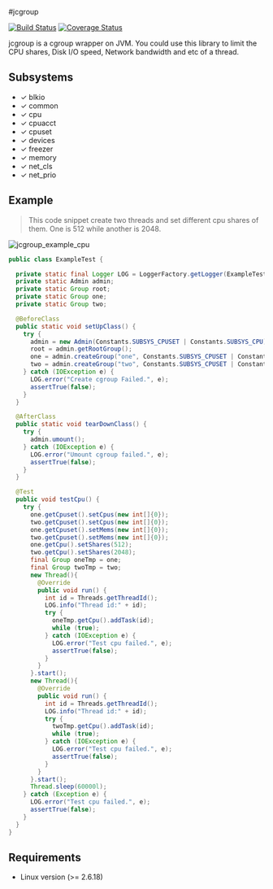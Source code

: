 #jcgroup

[![Build Status](https://travis-ci.org/haosdent/jcgroup.png?branch=master)](https://travis-ci.org/haosdent/jcgroup) [![Coverage Status](https://coveralls.io/repos/haosdent/jcgroup/badge.png?branch=master)](https://coveralls.io/r/haosdent/jcgroup?branch=master)

jcgroup is a cgroup wrapper on JVM. You could use this library to limit the CPU shares, Disk I/O speed, Network bandwidth and etc of a thread.

## Subsystems

* ✓ blkio
* ✓ common
* ✓ cpu
* ✓ cpuacct
* ✓ cpuset
* ✓ devices
* ✓ freezer
* ✓ memory
* ✓ net_cls
* ✓ net_prio

## Example

>This code snippet create two threads and set different cpu shares of them. One is 512 while another is 2048.

![jcgroup_example_cpu][1]

```java
public class ExampleTest {

  private static final Logger LOG = LoggerFactory.getLogger(ExampleTest.class);
  private static Admin admin;
  private static Group root;
  private static Group one;
  private static Group two;

  @BeforeClass
  public static void setUpClass() {
    try {
      admin = new Admin(Constants.SUBSYS_CPUSET | Constants.SUBSYS_CPU);
      root = admin.getRootGroup();
      one = admin.createGroup("one", Constants.SUBSYS_CPUSET | Constants.SUBSYS_CPU);
      two = admin.createGroup("two", Constants.SUBSYS_CPUSET | Constants.SUBSYS_CPU);
    } catch (IOException e) {
      LOG.error("Create cgroup Failed.", e);
      assertTrue(false);
    }
  }

  @AfterClass
  public static void tearDownClass() {
    try {
      admin.umount();
    } catch (IOException e) {
      LOG.error("Umount cgroup failed.", e);
      assertTrue(false);
    }
  }

  @Test
  public void testCpu() {
    try {
      one.getCpuset().setCpus(new int[]{0});
      two.getCpuset().setCpus(new int[]{0});
      one.getCpuset().setMems(new int[]{0});
      two.getCpuset().setMems(new int[]{0});
      one.getCpu().setShares(512);
      two.getCpu().setShares(2048);
      final Group oneTmp = one;
      final Group twoTmp = two;
      new Thread(){
        @Override
        public void run() {
          int id = Threads.getThreadId();
          LOG.info("Thread id:" + id);
          try {
            oneTmp.getCpu().addTask(id);
            while (true);
          } catch (IOException e) {
            LOG.error("Test cpu failed.", e);
            assertTrue(false);
          }
        }
      }.start();
      new Thread(){
        @Override
        public void run() {
          int id = Threads.getThreadId();
          LOG.info("Thread id:" + id);
          try {
            twoTmp.getCpu().addTask(id);
            while (true);
          } catch (IOException e) {
            LOG.error("Test cpu failed.", e);
            assertTrue(false);
          }
        }
      }.start();
      Thread.sleep(60000l);
    } catch (Exception e) {
      LOG.error("Test cpu failed.", e);
      assertTrue(false);
    }
  }
}
```



## Requirements

* Linux version (>= 2.6.18)


  [1]: https://lh3.googleusercontent.com/gt4aAPISzym6ayNSCI1DAJppgxUwibPOSbp3sRvdhlA=s600 "jcgroup_example_cpu"